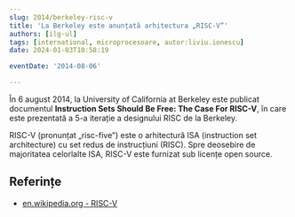 ```yaml
---
slug: 2014/berkeley-risc-v
title: 'La Berkeley este anunțată arhitectura „RISC-V”'
authors: [ilg-ul]
tags: [international, microprocesoare, autor:liviu.ionescu]
date: 2024-01-03T10:58:19

eventDate: '2014-08-06'

---
```


În 6 august 2014, la University of California at Berkeley este publicat
documentul **Instruction Sets Should Be Free: The Case For RISC-V**,
în care este prezentată a 5-a iterație a designului RISC de la
Berkeley.

<!-- truncate -->

RISC-V (pronunțat „risc-five”) este o arhitectură ISA (instruction
set architecture) cu set redus de
instrucțiuni (RISC). Spre deosebire de majoritatea celorlalte ISA,
RISC-V este furnizat sub licențe open source.

## Referințe

- [en.wikipedia.org - RISC-V](https://en.wikipedia.org/wiki/RISC-V)
